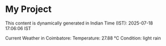 # My Project

This content is dynamically generated in Indian Time (IST): 2025-07-18 17:06:06 IST


Current Weather in Coimbatore:
Temperature: 27.88 °C
Condition: light rain

